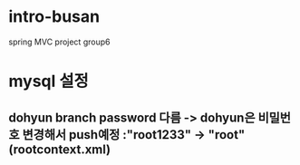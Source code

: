 # intro-busan
spring MVC project group6

# mysql 설정
## dohyun branch password 다름 -> dohyun은 비밀번호 변경해서 push예정 :"root1233" -> "root" (rootcontext.xml)
